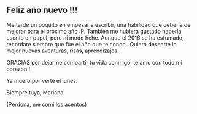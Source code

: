 ## Feliz año nuevo !!!

Me tarde un poquito en empezar a escribir, una habilidad que deberia de mejorar para el proximo año :P.
Tambien me hubiera gustado haberla escrito en papel, pero ni modo hehe.
Aunque el 2016 se ha esfumado, recordare siempre que fue el año que te conoci.
Quiero desearte lo mejor,nuevas aventuras, risas, aprendizajes. 

GRACIAS por dejarme compartir tu vida conmigo, te amo con todo mi corazon !

Ya muero por verte el lunes.

Siempre tuya,
Mariana


(Perdona, me comi los acentos)
